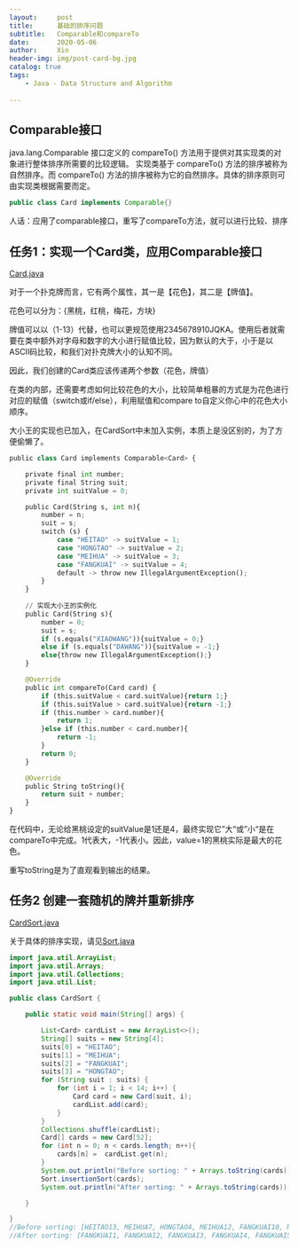 ```yaml
---
layout:     post   				    
title:      基础的排序问题				
subtitle:   Comparable和compareTo
date:       2020-05-06 				
author:     Xin 						
header-img: img/post-card-bg.jpg 	
catalog: true 						
tags:								
    - Java - Data Structure and Algorithm
    
---
```


## Comparable接口

java.lang.Comparable 接口定义的 compareTo() 方法用于提供对其实现类的对象进行整体排序所需要的比较逻辑。
实现类基于 compareTo() 方法的排序被称为自然排序。而 compareTo() 方法的排序被称为它的自然排序。具体的排序原则可由实现类根据需要而定。

```java
public class Card implements Comparable{}
```

人话：应用了comparable接口，重写了compareTo方法，就可以进行比较、排序

## 任务1：实现一个Card类，应用Comparable接口

[Card.java](https://github.com/XinZheng-SH/Data-Structure-and-Algorithm/blob/master/Codes/Card.java)

对于一个扑克牌而言，它有两个属性，其一是【花色】，其二是【牌值】。

花色可以分为：{黑桃，红桃，梅花，方块}

牌值可以以（1-13）代替，也可以更规范使用2345678910JQKA。使用后者就需要在类中额外对字母和数字的大小进行赋值比较，因为默认的大于，小于是以ASCII码比较，和我们对扑克牌大小的认知不同。

因此，我们创建的Card类应该传递两个参数（花色，牌值）

在类的内部，还需要考虑如何比较花色的大小，比较简单粗暴的方式是为花色进行对应的赋值（switch或if/else），利用赋值和compare to自定义你心中的花色大小顺序。

大小王的实现也已加入，在CardSort中未加入实例，本质上是没区别的，为了方便偷懒了。

```python
public class Card implements Comparable<Card> {

    private final int number;
    private final String suit;
    private int suitValue = 0;

    public Card(String s, int n){
        number = n;
        suit = s;
        switch (s) {
            case "HEITAO" -> suitValue = 1;
            case "HONGTAO" -> suitValue = 2;
            case "MEIHUA" -> suitValue = 3;
            case "FANGKUAI" -> suitValue = 4;
            default -> throw new IllegalArgumentException();
        }
    }
    
    // 实现大小王的实例化
    public Card(String s){
        number = 0;
        suit = s;
        if (s.equals("XIAOWANG")){suitValue = 0;}
        else if (s.equals("DAWANG")){suitValue = -1;}
        else{throw new IllegalArgumentException();}
    }

    @Override
    public int compareTo(Card card) {
        if (this.suitValue < card.suitValue){return 1;}
        if (this.suitValue > card.suitValue){return -1;}
        if (this.number > card.number){
            return 1;
        }else if (this.number < card.number){
            return -1;
        }
        return 0;
    }

    @Override
    public String toString(){
        return suit + number;
    }
}

```

在代码中，无论给黑桃设定的suitValue是1还是4，最终实现它”大“或”小“是在compareTo中完成。1代表大，-1代表小。因此，value=1的黑桃实际是最大的花色。

重写toString是为了直观看到输出的结果。

## 任务2 创建一套随机的牌并重新排序

[CardSort.java](https://github.com/XinZheng-SH/Data-Structure-and-Algorithm/blob/master/Codes/CardSort.java)

关于具体的排序实现，请见[Sort.java](https://github.com/XinZheng-SH/Data-Structure-and-Algorithm/blob/master/Codes/Sort.java)

```java
import java.util.ArrayList;
import java.util.Arrays;
import java.util.Collections;
import java.util.List;

public class CardSort {

    public static void main(String[] args) {

        List<Card> cardList = new ArrayList<>();
        String[] suits = new String[4];
        suits[0] = "HEITAO";
        suits[1] = "MEIHUA";
        suits[2] = "FANGKUAI";
        suits[3] = "HONGTAO";
        for (String suit : suits) {
            for (int i = 1; i < 14; i++) {
                Card card = new Card(suit, i);
                cardList.add(card);
            }
        }
        Collections.shuffle(cardList);
        Card[] cards = new Card[52];
        for (int n = 0; n < cards.length; n++){
            cards[n] =  cardList.get(n);
        }
        System.out.println("Before sorting: " + Arrays.toString(cards));
        Sort.insertionSort(cards);
        System.out.println("After sorting: " + Arrays.toString(cards));

    }

}
//Before sorting: [HEITAO13, MEIHUA7, HONGTAO4, MEIHUA12, FANGKUAI10, MEIHUA9, HEITAO5, HEITAO10, FANGKUAI6, FANGKUAI9, MEIHUA13, HEITAO6, HEITAO11, HONGTAO5, FANGKUAI12, MEIHUA10, HONGTAO3, HEITAO9, HONGTAO1, HEITAO8, FANGKUAI4, HONGTAO12, FANGKUAI5, HONGTAO13, MEIHUA11, HONGTAO9, HEITAO3, FANGKUAI1, HONGTAO6, FANGKUAI13, HONGTAO8, MEIHUA6, MEIHUA8, HEITAO4, FANGKUAI2, HONGTAO11, HONGTAO10, FANGKUAI3, HEITAO2, MEIHUA5, HONGTAO2, HEITAO1, HEITAO7, HEITAO12, HONGTAO7, MEIHUA2, FANGKUAI8, MEIHUA4, FANGKUAI7, MEIHUA1, MEIHUA3, FANGKUAI11]
//After sorting: [FANGKUAI1, FANGKUAI2, FANGKUAI3, FANGKUAI4, FANGKUAI5, FANGKUAI6, FANGKUAI7, FANGKUAI8, FANGKUAI9, FANGKUAI10, FANGKUAI11, FANGKUAI12, FANGKUAI13, MEIHUA1, MEIHUA2, MEIHUA3, MEIHUA4, MEIHUA5, MEIHUA6, MEIHUA7, MEIHUA8, MEIHUA9, MEIHUA10, MEIHUA11, MEIHUA12, MEIHUA13, HONGTAO1, HONGTAO2, HONGTAO3, HONGTAO4, HONGTAO5, HONGTAO6, HONGTAO7, HONGTAO8, HONGTAO9, HONGTAO10, HONGTAO11, HONGTAO12, HONGTAO13, HEITAO1, HEITAO2, HEITAO3, HEITAO4, HEITAO5, HEITAO6, HEITAO7, HEITAO8, HEITAO9, HEITAO10, HEITAO11, HEITAO12, HEITAO13]

```

